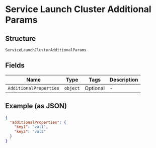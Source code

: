 
# Service Launch Cluster Additional Params

## Structure

`ServiceLaunchClusterAdditionalParams`

## Fields

| Name | Type | Tags | Description |
|  --- | --- | --- | --- |
| `AdditionalProperties` | `object` | Optional | - |

## Example (as JSON)

```json
{
  "additionalProperties": {
    "key1": "val1",
    "key2": "val2"
  }
}
```

